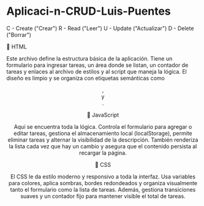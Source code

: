# Aplicaci-n-CRUD-Luis-Puentes
C - Create ("Crear") R - Read ("Leer") U - Update ("Actualizar") D - Delete ("Borrar")

🔹 HTML

Este archivo define la estructura básica de la aplicación. Tiene un formulario para ingresar tareas, un área donde se listan, un contador de tareas y enlaces al archivo de estilos y al script que maneja la lógica. El diseño es limpio y se organiza con etiquetas semánticas como <header>, <main> y <footer>.

🔹 JavaScript

Aquí se encuentra toda la lógica. Controla el formulario para agregar o editar tareas, gestiona el almacenamiento local (localStorage), permite eliminar tareas y alternar la visibilidad de la descripción. También renderiza la lista cada vez que hay un cambio y asegura que el contenido persista al recargar la página.

🔹 CSS

El CSS le da estilo moderno y responsivo a toda la interfaz. Usa variables para colores, aplica sombras, bordes redondeados y organiza visualmente tanto el formulario como la lista de tareas. Además, gestiona transiciones suaves y un contador fijo para mantener visible el total de tareas.
